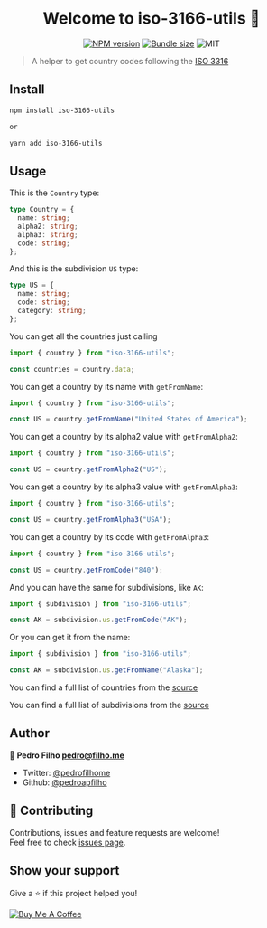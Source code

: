 <h1 align="center">Welcome to iso-3166-utils 👋</h1>

<p align="center">
  <a href="https://www.npmjs.com/package/iso-3166-utils"><img alt="NPM version" src="https://img.shields.io/npm/v/iso-3166-utils"></a>
  <a href="https://bundlephobia.com/result?p=iso-3166-utils"><img alt="Bundle size" src="https://img.shields.io/bundlephobia/minzip/iso-3166-utils"></a>
  <img alt="MIT" src="https://img.shields.io/github/license/pedroapfilho/iso-3166-utils">
</p>

> A helper to get country codes following the <a href="https://www.iso.org/glossary-for-iso-3166-utils.html">ISO 3316</a>

## Install

```sh
npm install iso-3166-utils

or

yarn add iso-3166-utils
```

## Usage

This is the `Country` type:

```ts
type Country = {
  name: string;
  alpha2: string;
  alpha3: string;
  code: string;
};
```

And this is the subdivision `US` type:

```ts
type US = {
  name: string;
  code: string;
  category: string;
};
```

You can get all the countries just calling

```js
import { country } from "iso-3166-utils";

const countries = country.data;
```

You can get a country by its name with `getFromName`:

```js
import { country } from "iso-3166-utils";

const US = country.getFromName("United States of America");
```

You can get a country by its alpha2 value with `getFromAlpha2`:

```js
import { country } from "iso-3166-utils";

const US = country.getFromAlpha2("US");
```

You can get a country by its alpha3 value with `getFromAlpha3`:

```js
import { country } from "iso-3166-utils";

const US = country.getFromAlpha3("USA");
```

You can get a country by its code with `getFromAlpha3`:

```js
import { country } from "iso-3166-utils";

const US = country.getFromCode("840");
```

And you can have the same for subdivisions, like `AK`:

```js
import { subdivision } from "iso-3166-utils";

const AK = subdivision.us.getFromCode("AK");
```

Or you can get it from the name:

```js
import { subdivision } from "iso-3166-utils";

const AK = subdivision.us.getFromName("Alaska");
```

You can find a full list of countries from the <a href="https://en.wikipedia.org/wiki/ISO_3166-1">source</a>

You can find a full list of subdivisions from the <a href="https://en.wikipedia.org/wiki/ISO_3166-2">source</a>

## Author

👤 **Pedro Filho <pedro@filho.me>**

- Twitter: [@pedrofilhome](https://twitter.com/pedrofilhome)
- Github: [@pedroapfilho](https://github.com/pedroapfilho)

## 🤝 Contributing

Contributions, issues and feature requests are welcome!<br />Feel free to check [issues page](https://github.com/pedroapfilho/iso-3166-utils/issues).

## Show your support

Give a ⭐️ if this project helped you!

<a href="https://www.buymeacoffee.com/khcUAVF" target="_blank"><img src="https://bmc-cdn.nyc3.digitaloceanspaces.com/BMC-button-images/custom_images/orange_img.png" alt="Buy Me A Coffee" style="height: auto !important;width: auto !important;" ></a>

```

```
